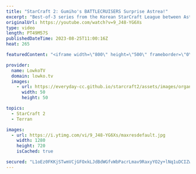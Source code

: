 ```yaml
---
title: "StarCraft 2: Gumiho's BATTLECRUISERS Surprise Astrea!"
excerpt: "Best-of-3 series from the Korean StarCraft League between Astrea (Protoss) and GuMiho (Terran). Both of these players are very creative with their decision making and strategies, and this series is no different. A very cheesy start catches Astrea off guard, but his quick Sentry rush helps him survive"
originalUrl: https://youtube.com/watch?v=9_J48-YG6Xs
type: video
length: PT49M57S
publishedDateTime: 2023-08-25T11:00:16Z
heat: 265

featuredContent: "<iframe width=\"800\" height=\"500\" frameborder=\"0\" src=\"https://www.youtube.com/embed/9_J48-YG6Xs\" allow=\"accelerometer; autoplay; encrypted-media; gyroscope; picture-in-picture\" allowfullscreen></iframe>"

provider:
  name: LowkoTV
  domain: lowko.tv
  images:
    - url: https://everyday-cc.github.io/starcraft2/assets/images/organizations/lowko.tv-50x50.jpg
      width: 50
      height: 50

topics:
  - StarCraft 2
  - Terran

images:
  - url: https://i.ytimg.com/vi/9_J48-YG6Xs/maxresdefault.jpg
    width: 1280
    height: 720
    isCached: true

secured: "L1oEz0FKKjSTwmVCjGFOxkLJdBdWGfvWbPacrLmav9RaxyYO2y+lNq1uDCIZwT+vXTxZtHW3Xkwl/r8me4AhkMICW1PFUAFq0Wh2FGHs2BBsEaY6QcvZnQrUoNYgxw0d+EoXczpPOR8qnhTOZrGBlK22r2Wk+X3WbRF1SHxtmTNMrp3EkQI409jd7OXMg3YwPxCN/X56Le1B4fnTW5+FAAteWcD1CBqrxCrkSjtr0V6PFKdHklSlrCnPLPIjhp4FfHPBWndAi/ZnAcY7QNCbqSTZZ0hPjWcQuHrx7MeMzySuTFEE2akUmxSQkg5QoNtw+vYdOAkwo+D3Z6h6FCqqKUm2kzW4olm31+q0daq9VUbWqvz3LPvwCLCSr+hopbd9mMVvPSjB+bUad/HSC4BottarqqWwhXUkXubm8C3nkuY=;RsQIESQFKlhqSPoh+CI2bQ=="
---
```



